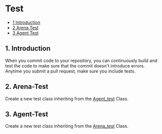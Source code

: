# Test

* [1 Introduction](#1-Introduction)
* [2 Arena Test](#2-Arena-Test)
* [3 Agent Test](#3-Agent-Test)

## 1. Introduction
When you commit code to your repository, you can continuously build and test the code to make sure that the commit doesn't introduce errors.
Anytime you submit a pull request, make sure you include tests.

## 2. Arena-Test

Create a new test class inheriting from the [Agent_test](https://github.com/ClementineDomine/NeuralPlayground/blob/main/neuralplayground/tests/agent_test.py) Class.

## 3. Agent-Test

Create a new test class inheriting from the [Arena_test](https://github.com/ClementineDomine/NeuralPlayground/blob/main/neuralplayground/tests/arena_test.py) Class.

